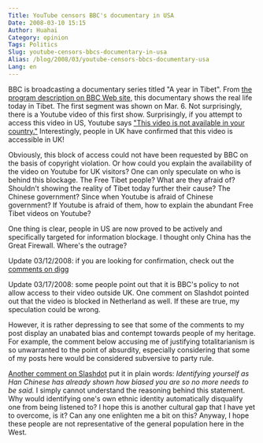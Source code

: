 ```yaml
---
Title: YouTube censors BBC's documentary in USA
Date: 2008-03-10 15:15
Author: Huahai
Category: opinion
Tags: Politics
Slug: youtube-censors-bbcs-documentary-in-usa
Alias: /blog/2008/03/youtube-censors-bbcs-documentary-usa
Lang: en
---
```


BBC is broadcasting a documentary series titled "A year in Tibet". From [the program description on BBC Web site,](http://www.bbc.co.uk/bbcfour/listings/programme.shtml?day=today&filename=20080306/20080306_2100_4544_2145_60&service_id=4544) this documentary shows the real life today in Tibet. The first segment was shown on Mar. 6. Not surprisingly, there is a Youtube video of this first show. Surprisingly, if you attempt to access this video in US, Youtube says ["This video is not available in your country."](http://youtube.com/?v=HZ98sP2GSCE) Interestingly, people in UK have confirmed that this video is accessible in UK!

Obviously, this block of access could not have been requested by BBC on the basis of copyright violation. Or how could you explain the availability of the video on Youtube for UK visitors? One can only speculate on who is behind this blockage. The Free Tibet people? What are they afraid of? Shouldn't showing the reality of Tibet today further their cause? The Chinese government? Since when Youtube is afraid of Chinese government? If Youtube is afraid of them, how to explain the abundant Free Tibet videos on Youtube?

One thing is clear, people in US are now proved to be actively and specifically targeted for information blockage. I thought only China has the Great Firewall. Where's the outrage?

Update 03/12/2008: if you are looking for confirmation, check out the [comments on digg](http://digg.com/political_opinion/Youtube_censors_BBC_s_documentary_in_US)

Update 03/17/2008: some people point out that it is BBC's policy to not allow access to their video outside UK. One comment on Slashdot pointed out that the video is blocked in Netherland as well. If these are true, my speculation could be wrong.

However, it is rather depressing to see that some of the comments to my post display an unabated bias and contempt towards people of my heritage. For example, the comment below accusing me of justifying totalitarianism is so unwarranted to the point of absurdity, especially considering that some of my posts here would be considered subversive to party rule. 

[Another comment on Slashdot](http://yro.slashdot.org/comments.pl?sid=489386&cid=22771430) put it in plain words: *Identifying yourself as Han Chinese has already shown how biased you are so no more needs to be said.* I simply cannot understand the reasoning behind this statement. Why would identifying one's own ethnic identity automatically disqualify one from being listened to? I hope this is another cultural gap that I have yet to overcome, is it? Can any one enlighten me a bit on this? Anyway, I hope these people are not representative of the general population here in the West.
